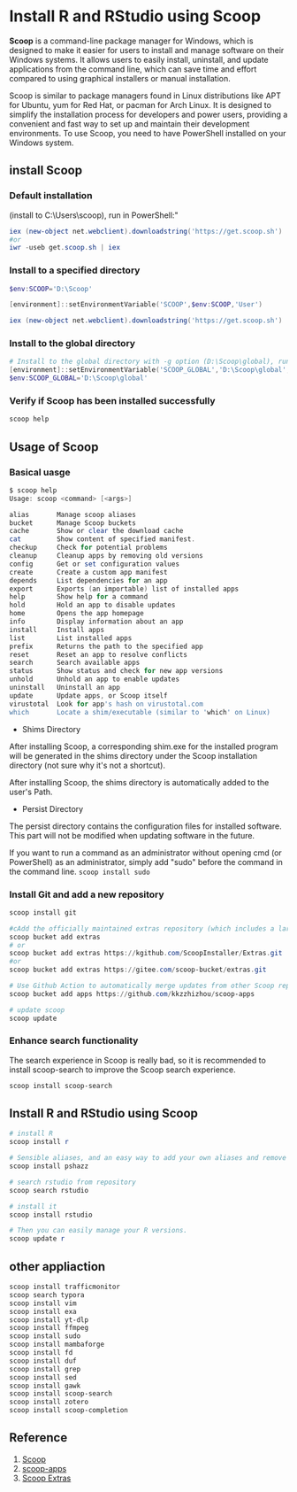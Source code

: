 # Install R and RStudio using Scoop

**Scoop** is a command-line package manager for Windows, which is designed to make it easier for users to install and manage software on their Windows systems. It allows users to easily install, uninstall, and update applications from the command line, which can save time and effort compared to using graphical installers or manual installation.

Scoop is similar to package managers found in Linux distributions like APT for Ubuntu, yum for Red Hat, or pacman for Arch Linux. It is designed to simplify the installation process for developers and power users, providing a convenient and fast way to set up and maintain their development environments. To use Scoop, you need to have PowerShell installed on your Windows system.

## install Scoop

### Default installation

 (install to C:\Users<user>\scoop), run in PowerShell:"

```powershell
iex (new-object net.webclient).downloadstring('https://get.scoop.sh')
#or
iwr -useb get.scoop.sh | iex

```

### Install to a specified directory

```powershell
$env:SCOOP='D:\Scoop'

[environment]::setEnvironmentVariable('SCOOP',$env:SCOOP,'User')

iex (new-object net.webclient).downloadstring('https://get.scoop.sh')

```

### Install to the global directory 

```powershell
# Install to the global directory with -g option (D:\Scoop\global), run as administrator
[environment]::setEnvironmentVariable('SCOOP_GLOBAL','D:\Scoop\global','Machine')
$env:SCOOP_GLOBAL='D:\Scoop\global'
```

### Verify if Scoop has been installed successfully

```powershell
scoop help
```

##  Usage of Scoop

### Basical uasge

```powershell
$ scoop help
Usage: scoop <command> [<args>]                                                                                                         Some useful commands are:

alias       Manage scoop aliases
bucket      Manage Scoop buckets
cache       Show or clear the download cache
cat         Show content of specified manifest.
checkup     Check for potential problems
cleanup     Cleanup apps by removing old versions
config      Get or set configuration values
create      Create a custom app manifest
depends     List dependencies for an app
export      Exports (an importable) list of installed apps
help        Show help for a command
hold        Hold an app to disable updates
home        Opens the app homepage
info        Display information about an app
install     Install apps
list        List installed apps
prefix      Returns the path to the specified app
reset       Reset an app to resolve conflicts
search      Search available apps
status      Show status and check for new app versions
unhold      Unhold an app to enable updates
uninstall   Uninstall an app
update      Update apps, or Scoop itself
virustotal  Look for app's hash on virustotal.com
which       Locate a shim/executable (similar to 'which' on Linux)
```

+ Shims Directory

After installing Scoop, a corresponding shim.exe for the installed program will be generated in the shims directory under the Scoop installation directory (not sure why it's not a shortcut).

After installing Scoop, the shims directory is automatically added to the user's Path.

+ Persist Directory

The persist directory contains the configuration files for installed software. This part will not be modified when updating software in the future.

If you want to run a command as an administrator without opening cmd (or PowerShell) as an administrator, simply add "sudo" before the command  in the command line. `scoop install sudo`

### Install Git and add a new repository

```powershell
scoop install git

#cAdd the officially maintained extras repository (which includes a large number of GUI programs).
scoop bucket add extras
# or
scoop bucket add extras https://kgithub.com/ScoopInstaller/Extras.git
#or
scoop bucket add extras https://gitee.com/scoop-bucket/extras.git

# Use Github Action to automatically merge updates from other Scoop repositories every day.
scoop bucket add apps https://github.com/kkzzhizhou/scoop-apps

# update scoop
scoop update
```

### Enhance search functionality

The search experience in Scoop is really bad, so it is recommended to install scoop-search to improve the Scoop search experience.

```powershell
scoop install scoop-search
```

## Install R and RStudio using Scoop


```powershell
# install R
scoop install r

# Sensible aliases, and an easy way to add your own aliases and remove ones you don't like
scoop install pshazz

# search rstudio from repository
scoop search rstudio

# install it
scoop install rstudio

# Then you can easily manage your R versions.
scoop update r
```

## other appliaction
```powershell
scoop install trafficmonitor
scoop search typora
scoop install vim
scoop install exa
scoop install yt-dlp
scoop install ffmpeg
scoop install sudo
scoop install mambaforge
scoop install fd
scoop install duf
scoop install grep
scoop install sed
scoop install gawk
scoop install scoop-search
scoop install zotero
scoop install scoop-completion
```
 
 
 
## Reference

1. [Scoop](https://scoop.sh/)
2. [scoop-apps](https://github.com/kkzzhizhou/scoop-apps)
3. [Scoop Extras](https://github.com/ScoopInstaller/Extras)
